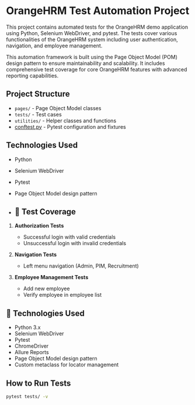 # OrangeHRM Test Automation Project

This project contains automated tests for the OrangeHRM demo application using Python, Selenium WebDriver, and pytest. The tests cover various functionalities of the OrangeHRM system including user authentication, navigation, and employee management.

This automation framework is built using the Page Object Model (POM) design pattern to ensure maintainability and scalability. It includes comprehensive test coverage for core OrangeHRM features with advanced reporting capabilities.


## Project Structure
- `pages/` - Page Object Model classes
- `tests/` - Test cases
- `utilities/` - Helper classes and functions
- [conftest.py](file:///Users/olejah/Desktop/AQA/OrangeHRM/conftest.py) - Pytest configuration and fixtures

## Technologies Used
- Python
- Selenium WebDriver
- Pytest
- Page Object Model design pattern

- ## 🧪 Test Coverage

1. **Authorization Tests**
   - Successful login with valid credentials
   - Unsuccessful login with invalid credentials

2. **Navigation Tests**
   - Left menu navigation (Admin, PIM, Recruitment)

3. **Employee Management Tests**
   - Add new employee
   - Verify employee in employee list

## 🚀 Technologies Used

- Python 3.x
- Selenium WebDriver
- Pytest
- ChromeDriver
- Allure Reports
- Page Object Model design pattern
- Custom metaclass for locator management

## How to Run Tests
```bash
pytest tests/ -v
